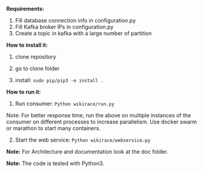 **Requirements:** 
  1) Fill database connection info in configuration.py
  2) Fill Kafka broker IPs in configuration.py
  3) Create a topic in kafka with a large number of partition


**How to install it:**
 1) clone repository

 2) go to clone folder

 3) install: `sudo pip/pip3 -e install .`


**How to run it:**
 1) Run consumer:
       `Python wikirace/run.py`
 
 Note: For better response time, run the above on multiple instances of the consumer on different processes to increase parallelism.
 Use docker swarm or marathon to start many containers.

 2) Start the web service:
        `Python wikirace/webservice.py`


**Note:** For Architecture and documentation look at the doc folder.

**Note:** The code is tested with Python3. 
